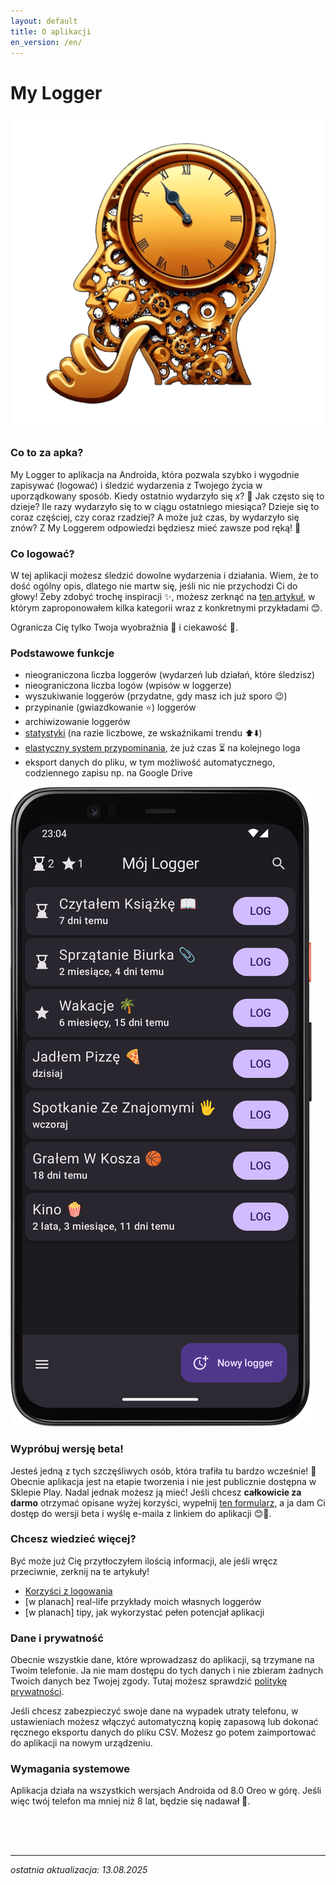 ```yaml
---
layout: default
title: O aplikacji
en_version: /en/
---
```


# My Logger

<div class="side-by-side">
    <img src="img/logo.png" alt="logo aplikacji" class="app-logo">
    <div class="app-intro">
        <h3>Co to za apka?</h3>
        <p>My Logger to aplikacja na Androida, która pozwala szybko i wygodnie zapisywać (logować) i śledzić wydarzenia z Twojego życia w uporządkowany sposób. Kiedy ostatnio wydarzyło się <i>x</i>? 🤔 Jak często się to dzieje? Ile razy wydarzyło się to w ciągu ostatniego miesiąca? Dzieje się to coraz częściej, czy coraz rzadziej? A może już czas, by wydarzyło się znów? Z My Loggerem odpowiedzi będziesz mieć zawsze pod ręką! 💪</p>
    </div>
</div>

<div class="side-by-side-reverse">
    <div class="app-screenshot-description">
        <h3>Co logować?</h3>
        <p>W tej aplikacji możesz śledzić dowolne wydarzenia i działania. Wiem, że to dość ogólny opis, dlatego nie martw się, jeśli nic nie przychodzi Ci do głowy! Żeby zdobyć trochę inspiracji ✨, możesz zerknąć na <a href="/artykul/co-logowac">ten artykuł</a>, w którym zaproponowałem kilka kategorii wraz z konkretnymi przykładami 😊.</p>
        <p>Ogranicza Cię tylko Twoja wyobraźnia 🌌 i ciekawość 🧐.</p>
        <h3>Podstawowe funkcje</h3>
        <ul>
            <li>nieograniczona liczba loggerów (wydarzeń lub działań, które śledzisz)</li>
            <li>nieograniczona liczba logów (wpisów w loggerze)</li>
            <li>wyszukiwanie loggerów (przydatne, gdy masz ich już sporo 😉)</li>
            <li>przypinanie (gwiazdkowanie ⭐) loggerów</li>
            <li>archiwizowanie loggerów</li>
            <li><a href="/version/1.6#nowy-wygląd-statystyk-📊">statystyki</a> (na razie liczbowe, ze wskaźnikami trendu ⬆️⬇️)</li>
            <li><a href="/version/1.5#klepsydry-⏳">elastyczny system przypominania</a>, że już czas ⏳ na kolejnego loga</li>
            <li>eksport danych do pliku, w tym możliwość automatycznego, codziennego zapisu np. na Google Drive</li>
        </ul>
    </div>
    <img src="img/app-screen.png" alt="zrzut ekranu głównego aplikacji" class="app-screenshot-right">
</div>

### Wypróbuj wersję beta!
Jesteś jedną z tych szczęśliwych osób, która trafiła tu bardzo wcześnie! 🎉 Obecnie aplikacja jest na etapie tworzenia i nie jest publicznie dostępna w Sklepie Play. Nadal jednak możesz ją mieć! Jeśli chcesz **całkowicie za darmo** otrzymać opisane wyżej korzyści, wypełnij <a href="https://forms.gle/1XGxMdjh5RKmZWat8" target="_blank">ten formularz</a>, a ja dam Ci dostęp do wersji beta i wyślę e-maila z linkiem do aplikacji 😊📲.

### Chcesz wiedzieć więcej?
Być może już Cię przytłoczyłem ilością informacji, ale jeśli wręcz przeciwnie, zerknij na te artykuły!
- [Korzyści z logowania](artykul/korzysci-z-logowania)
- [w planach] real-life przykłady moich własnych loggerów
- [w planach] tipy, jak wykorzystać pełen potencjał aplikacji

### Dane i prywatność
Obecnie wszystkie dane, które wprowadzasz do aplikacji, są trzymane na Twoim telefonie. Ja nie mam dostępu do tych danych i nie zbieram żadnych Twoich danych bez Twojej zgody. Tutaj możesz sprawdzić [politykę prywatności](polityka-prywatnosci).

Jeśli chcesz zabezpieczyć swoje dane na wypadek utraty telefonu, w ustawieniach możesz włączyć automatyczną kopię zapasową lub dokonać ręcznego eksportu danych do pliku CSV. Możesz go potem zaimportować do aplikacji na nowym urządzeniu.

### Wymagania systemowe
Aplikacja działa na wszystkich wersjach Androida od 8.0 Oreo w górę. Jeśli więc twój telefon ma mniej niż 8 lat, będzie się nadawał 🙂.

<div style="height: 50px;"></div>

---
*ostatnia aktualizacja: 13.08.2025*
